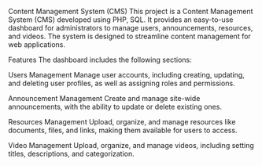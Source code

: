 Content Management System (CMS)
This project is a Content Management System (CMS) developed using PHP, SQL. It provides an easy-to-use dashboard for administrators to manage users, announcements, resources, and videos. The system is designed to streamline content management for web applications.

Features
The dashboard includes the following sections:

Users Management
Manage user accounts, including creating, updating, and deleting user profiles, as well as assigning roles and permissions.

Announcement Management
Create and manage site-wide announcements, with the ability to update or delete existing ones.

Resources Management
Upload, organize, and manage resources like documents, files, and links, making them available for users to access.

Video Management
Upload, organize, and manage videos, including setting titles, descriptions, and categorization.

